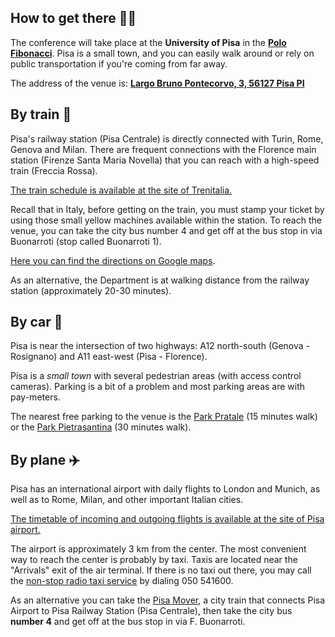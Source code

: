 ## How to get there 🚶‍♂️

The conference will take place at the **University of Pisa** in the [**Polo Fibonacci**](https://goo.gl/maps/HSKTMj4QBjvdff53A). Pisa is a small town, and you can easily walk around or rely on public transportation if you're coming from far away.

The address of the venue is: [**Largo Bruno Pontecorvo, 3, 56127 Pisa PI**](https://goo.gl/maps/HSKTMj4QBjvdff53A)

## By train 🚄

Pisa's railway station (Pisa Centrale) is directly connected with Turin, Rome, Genova and Milan. There are frequent connections with the Florence main station (Firenze Santa Maria Novella) that you can reach with a high-speed train (Freccia Rossa).

[The train schedule is available at the site of Trenitalia.](http://www.trenitalia.com)

Recall that in Italy, before getting on the train, you must stamp your ticket by using those small yellow machines available within the station.
To reach the venue, you can take the city bus number 4 and get off at the bus stop in via Buonarroti (stop called Buonarroti 1).

[Here you can find the directions on Google maps](https://goo.gl/maps/i8kgqhRBj752).

As an alternative, the Department is at walking distance from the railway station (approximately 20-30 minutes).

## By car 🚗

Pisa is near the intersection of two highways: A12 north-south (Genova - Rosignano) and A11 east-west (Pisa - Florence).

Pisa is a _small town_ with several pedestrian areas (with access control cameras). Parking is a bit of a problem and most parking areas are with pay-meters.

The nearest free parking to the venue is the [Park Pratale](https://goo.gl/maps/1xpJnXVLowJ2) (15 minutes walk) or the [Park Pietrasantina](https://goo.gl/maps/Cbi9aZy5qi92) (30 minutes walk).

## By plane ✈️

Pisa has an international airport with daily flights to London and Munich, as well as to Rome, Milan, and other important Italian cities.

[The timetable of incoming and outgoing flights is available at the site of Pisa airport.](http://www.pisa-airport.com/it/i-passeggeri/arrivi/orario-generale.html)

The airport is approximately 3 km from the center. The most convenient way to reach the center is probably by taxi. Taxis are located near the "Arrivals" exit of the air terminal. If there is no taxi out there, you may call the [non-stop radio taxi service](http://www.cotapi.it/en/) by dialing 050 541600.

As an alternative you can take the [Pisa Mover](http://pisa-mover.com/en/), a city train that connects Pisa Airport to Pisa Railway Station (Pisa Centrale), then take the city bus **number 4** and get off at the bus stop in via F. Buonarroti.
